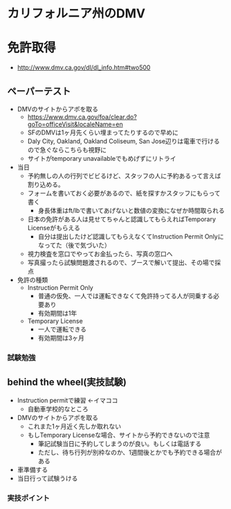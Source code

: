 カリフォルニア州のDMV
==============

# 免許取得

- http://www.dmv.ca.gov/dl/dl_info.htm#two500

## ペーパーテスト

- DMVのサイトからアポを取る
    - https://www.dmv.ca.gov/foa/clear.do?goTo=officeVisit&localeName=en
    - SFのDMVは1ヶ月先くらい埋まってたりするので早めに
    - Daly City, Oakland, Oakland Coliseum, San Jose辺りは電車で行けるので急ぐならこちらも視野に
    - サイトがtemporary unavailableでもめげずにリトライ
- 当日
    - 予約無しの人の行列でビビるけど、スタッフの人に予約あるって言えば割り込める。
    - フォームを書いておく必要があるので、紙を探すかスタッフにもらって書く
        - 身長体重はft/lbで書いてあげないと数値の変換になぜか時間取られる
    - 日本の免許がある人は見せてちゃんと認識してもらえればTemporary Licenseがもらえる
        - 自分は提出したけど認識してもらえなくてInstruction Permit Onlyになってた（後で気づいた）
    - 視力検査を窓口でやってお金払ったら、写真の窓口へ
    - 写真撮ったら試験問題渡されるので、ブースで解いて提出、その場で採点
- 免許の種類
    - Instruction Permit Only
        - 普通の仮免、一人では運転できなくて免許持ってる人が同乗する必要あり
        - 有効期間は1年
    - Temporary License
        - 一人で運転できる
        - 有効期間は3ヶ月

### 試験勉強

## behind the wheel(実技試験)

- Instruction permitで練習 <-イマココ
    - 自動車学校的なところ
- DMVのサイトからアポを取る
    - これまた1ヶ月近く先しか取れない
    - もしTemporary Licenseな場合、サイトから予約できないので注意
        - 筆記試験当日に予約してしまうのが良い。もしくは電話する
        - ただし、待ち行列が別枠なのか、1週間後とかでも予約できる場合がある
- 車準備する
- 当日行って試験うける

### 実技ポイント
